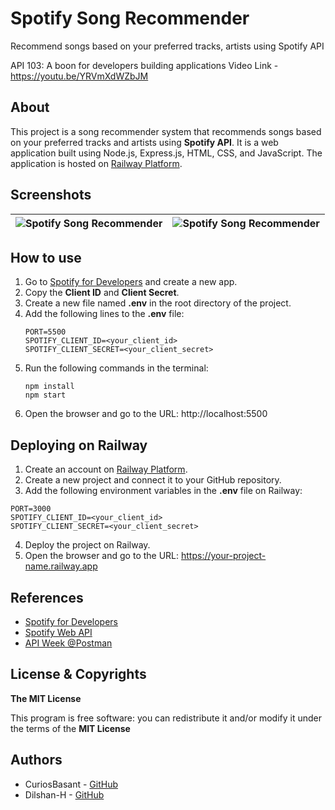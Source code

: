 # Spotify Song Recommender

Recommend songs based on your preferred tracks, artists using Spotify API

API 103: A boon for developers building applications
Video Link - https://youtu.be/YRVmXdWZbJM

## About

This project is a song recommender system that recommends songs based on your preferred tracks and artists using **Spotify API**. It is a web application built using Node.js, Express.js, HTML, CSS, and JavaScript. The application is hosted on [Railway Platform](https://railway.app/).

## Screenshots

| ![Spotify Song Recommender](https://user-images.githubusercontent.com/77499497/234086953-6caff044-16a3-47e9-ac1d-2b1ba9ac7d98.png) | ![Spotify Song Recommender](https://user-images.githubusercontent.com/77499497/234087283-f878805d-39d8-4680-a43f-93f6a0a43d0e.png) |
| ---------------------------------------------------------------------------------------------------------------------------------- | :--------------------------------------------------------------------------------------------------------------------------------: |

## How to use

1. Go to [Spotify for Developers](https://developer.spotify.com/dashboard/) and create a new app.
2. Copy the **Client ID** and **Client Secret**.
3. Create a new file named **.env** in the root directory of the project.
4. Add the following lines to the **.env** file:
   ```
   PORT=5500
   SPOTIFY_CLIENT_ID=<your_client_id>
   SPOTIFY_CLIENT_SECRET=<your_client_secret>
   ```
5. Run the following commands in the terminal:
   ```
   npm install
   npm start
   ```
6. Open the browser and go to the URL: http://localhost:5500

## Deploying on Railway

1. Create an account on [Railway Platform](https://railway.app/).
2. Create a new project and connect it to your GitHub repository.
3. Add the following environment variables in the **.env** file on Railway:

```
PORT=3000
SPOTIFY_CLIENT_ID=<your_client_id>
SPOTIFY_CLIENT_SECRET=<your_client_secret>
```

4. Deploy the project on Railway.
5. Open the browser and go to the URL: https://your-project-name.railway.app

## References

- [Spotify for Developers](https://developer.spotify.com/)
- [Spotify Web API](https://developer.spotify.com/documentation/web-api)
- [API Week @Postman](https://aminoxix.gitbook.io/api-week/)

## License & Copyrights

**The MIT License**

This program is free software: you can redistribute it and/or modify it under the terms of the **MIT License**

## Authors

- CuriosBasant - [GitHub](https://github.com/CuriosBasant)
- Dilshan-H - [GitHub](https://github.com/Dilshan-H/)
